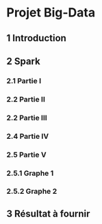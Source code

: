 # Projet Big-Data


## 1 Introduction

## 2 Spark

### 2.1 Partie I

### 2.2 Partie II

### 2.2 Partie III

### 2.4 Partie IV

### 2.5 Partie V

### 2.5.1 Graphe 1

### 2.5.2 Graphe 2

## 3 Résultat à fournir
